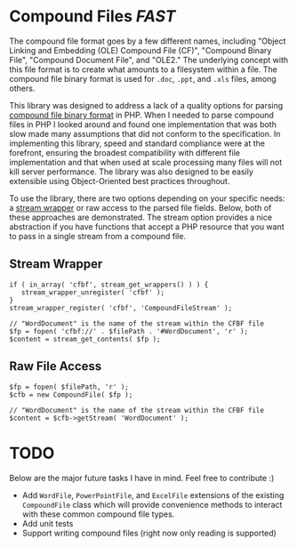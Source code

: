 # Compound Files *FAST*

The compound file format goes by a few different names, including "Object Linking and Embedding (OLE) Compound File (CF)",
"Compound Binary File", "Compound Document File", and "OLE2." The underlying concept with this file format is to create
what amounts to a filesystem within a file. The compound file binary format is used for  `.doc`, `.ppt`, and `.xls`
files, among others.

This library was designed to address a lack of a quality options for parsing
[compound file binary format](https://en.wikipedia.org/wiki/Compound_File_Binary_Format) in PHP. When I needed to parse
compound files in PHP I looked around and found one implementation that was both slow made many assumptions that did
not conform to the specification. In implementing this library, speed and standard compliance were at the forefront,
ensuring the broadest compatibility with different file implementation and that when used at scale processing many
files will not kill server performance. The library was also designed to be easily extensible using Object-Oriented best
practices throughout.

To use the library, there are two options depending on your specific needs:
a [stream wrapper](http://php.net/manual/en/class.streamwrapper.php) or raw access to the parsed file fields. Below,
both of these approaches are demonstrated. The stream option provides a nice abstraction if you have functions that
accept a PHP resource that you want to pass in a single stream from a compound file.

## Stream Wrapper
    if ( in_array( 'cfbf', stream_get_wrappers() ) ) {
       stream_wrapper_unregister( 'cfbf' );
    }
    stream_wrapper_register( 'cfbf', 'CompoundFileStream' );
     
    // "WordDocument" is the name of the stream within the CFBF file
    $fp = fopen( 'cfbf://' . $filePath . '#WordDocument', 'r' );
    $content = stream_get_contents( $fp );
 
 ## Raw File Access
    $fp = fopen( $filePath, 'r' );
    $cfb = new CompoundFile( $fp );
    
    // "WordDocument" is the name of the stream within the CFBF file
    $content = $cfb->getStream( 'WordDocument' );
    
# TODO

Below are the major future tasks I have in mind. Feel free to contribute :)

* Add `WordFile`, `PowerPointFile`, and `ExcelFile` extensions of the existing `CompoundFile` class which will provide
convenience methods to interact with these common compound file types.
* Add unit tests
* Support writing compound files (right now only reading is supported)